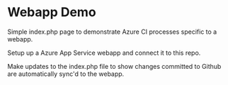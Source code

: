 # Webapp Demo
Simple index.php page to demonstrate Azure CI processes specific to a webapp.

Setup up a Azure App Service webapp and connect it to this repo.

Make updates to the index.php file to show changes committed to Github are automatically sync'd to the webapp.
